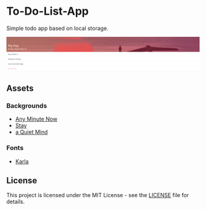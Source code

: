 # To-Do-List-App
Simple todo app based on local storage.

![Homepage image](screenshots/homepage.png?)

## Assets

### Backgrounds
* [Any Minute Now](https://www.artstation.com/artwork/Lgd00)
* [Stay](https://www.artstation.com/artwork/JqaJD)
* [a Quiet Mind](https://www.artstation.com/artwork/Y20RX)

### Fonts
* [Karla](https://fonts.google.com/specimen/Karla)

## License
This project is licensed under the MIT License - see the [LICENSE](LICENSE) file for details.
